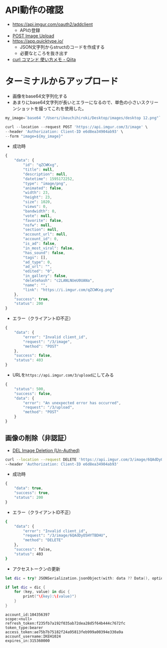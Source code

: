 # API動作の確認
- https://api.imgur.com/oauth2/addclient
    - APIの登録
- [POST Image Upload ](https://apidocs.imgur.com/?version=latest#c85c9dfc-7487-4de2-9ecd-66f727cf3139)
- https://app.quicktype.io/
    - JSON文字列からstructのコードを作成する
    - 必要なところを抜き出す
- [curl コマンド 使い方メモ \- Qiita](https://qiita.com/yasuhiroki/items/a569d3371a66e365316f#http-header%E3%82%92%E7%A2%BA%E8%AA%8D%E3%81%99%E3%82%8B--i--i--v)

# ターミナルからアップロード
- 画像をbase64文字列化する
- あまりにbase64文字列が長いとエラーになるので、単色の小さいスクリーンショットを撮ってこれを使用した。

``` JavaScript
my_image=`base64 "/Users/ikeuchihiroki/Desktop/images/desktop 12.png"`
```

``` JavaScript
curl --location --request POST 'https://api.imgur.com/3/image' \
--header 'Authorization: Client-ID e6d8ea34904ab93' \
--form "image=${my_image}"
```

- 成功時


``` JavaScript
{
	"data": {
		"id": "qZCWKxg",
		"title": null,
		"description": null,
		"datetime": 1595172252,
		"type": "image/png",
		"animated": false,
		"width": 23,
		"height": 23,
		"size": 1020,
		"views": 0,
		"bandwidth": 0,
		"vote": null,
		"favorite": false,
		"nsfw": null,
		"section": null,
		"account_url": null,
		"account_id": 0,
		"is_ad": false,
		"in_most_viral": false,
		"has_sound": false,
		"tags": [],
		"ad_type": 0,
		"ad_url": "",
		"edited": "0",
		"in_gallery": false,
		"deletehash": "c2LANLNUeU0UANa",
		"name": "",
		"link": "https://i.imgur.com/qZCWKxg.png"
	},
	"success": true,
	"status": 200
}
```

- エラー（クライアントID不正）

``` JavaScript
{
	"data": {
		"error": "Invalid client_id",
		"request": "/3/image",
		"method": "POST"
	},
	"success": false,
	"status": 403
}
```

- URLを`https://api.imgur.com/3/upload`にしてみる

``` JavaScript
{
	"status": 500,
	"success": false,
	"data": {
		"error": "An unexpected error has occurred",
		"request": "/3/upload",
		"method": "POST"
	}
}
```

## 画像の削除（非認証）
- [DEL Image Deletion \(Un\-Authed\)](https://apidocs.imgur.com/?version=latest#949d6cb0-5e55-45f7-8853-8c44a108399c)

```sh
curl --location --request DELETE 'https://api.imgur.com/3/image/6QAdDyO5HYTBDHU' \
--header 'Authorization: Client-ID e6d8ea34904ab93'
```

- 成功時

``` JavaScript
{
	"data": true,
	"success": true,
	"status": 200
}
```

- エラー（クライアントID不正）

```sh
{
	"data": {
		"error": "Invalid client_id",
		"request": "/3/image/6QAdDyO5HYTBDHU",
		"method": "DELETE"
	},
	"success": false,
	"status": 403
}
```

- アクセストークンの更新

```swift
let dic = try? JSONSerialization.jsonObject(with: data ?? Data(), options: []) as? [String: Any]

if let dic = dic {
    for (key, value) in dic {
        print("\(key):\(value)")
    }
}
```

```
account_id:104356397
scope:<null>
refresh_token:f235fb7a192f035ab72dea28d5f64b444c7672fc
token_type:bearer
access_token:ae75b7b75182f24a95813feb999a00394e330a9a
account_username:IKEH1024
expires_in:315360000
```



